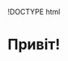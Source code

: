 !DOCTYPE html
<html lang="uk">
<head>
    <meta charset="UTF-8">
    <title>Привіт!</title>
</head>
<body>
    <h1>Привіт!</h1>
</body>
</html>
